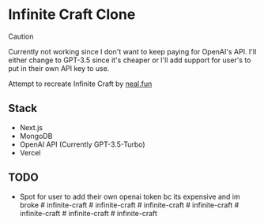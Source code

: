 # Infinite Craft Clone

> [!CAUTION]
> Currently not working since I don't want to keep paying for OpenAI's API. I'll either change to GPT-3.5 since it's cheaper or I'll add support for user's to put in their own API key to use.

Attempt to recreate Infinite Craft by [neal.fun](https://neal.fun)

## Stack

- Next.js
- MongoDB
- OpenAI API (Currently GPT-3.5-Turbo)
- Vercel

## TODO

- Spot for user to add their own openai token bc its expensive and im broke
#   i n f i n i t e - c r a f t  
 #   i n f i n i t e - c r a f t  
 #   i n f i n i t e - c r a f t  
 #   i n f i n i t e - c r a f t  
 #   i n f i n i t e - c r a f t  
 #   i n f i n i t e - c r a f t  
 #   i n f i n i t e - c r a f t  
 
